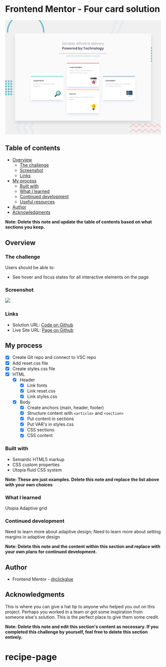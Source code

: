 # Frontend Mentor - Four card solution

![Design preview for the Four card feature section coding challenge](./design/desktop-preview.jpg)

## Table of contents

- [Overview](#overview)
  - [The challenge](#the-challenge)
  - [Screenshot](#screenshot)
  - [Links](#links)
- [My process](#my-process)
  - [Built with](#built-with)
  - [What I learned](#what-i-learned)
  - [Continued development](#continued-development)
  - [Useful resources](#useful-resources)
- [Author](#author)
- [Acknowledgments](#acknowledgments)

**Note: Delete this note and update the table of contents based on what sections you keep.**

## Overview

### The challenge

Users should be able to:

- See hover and focus states for all interactive elements on the page

### Screenshot

![](./Scherm­afbeelding%202024-10-01%20om%2000.32.52.png)

### Links

- Solution URL: [Code on Github](https://github.com/clickglue/four-cards)
- Live Site URL: [Page on Github](https://clickglue.github.io/four-cards)

## My process

- [x] Create Git repo and connect to VSC repo
- [x] Add reset.css file
- [x] Create styles.css file
- [x] HTML
  - [x] Header
    - [x] Link fonts
    - [x] Link reset.css
    - [x] Link styles.css
  - [x] Body
    - [x] Create anchors (main, header, footer)
    - [x] Structure content with ```<article>``` and ```<section>```
    - [x] Put content in sections
    - [x] Put VAR's in styles.css
    - [x] CSS sections
    - [x] CSS content

### Built with

- Semantic HTML5 markup
- CSS custom properties
- Utopia fluid CSS system

**Note: These are just examples. Delete this note and replace the list above with your own choices**

### What I learned

Utopia
Adaptive grid

### Continued development

Need to learn more about adaptive design;
Need to learn more about setting margins in adaptive design

**Note: Delete this note and the content within this section and replace with your own plans for continued development.**

## Author

- Frontend Mentor - [@clickglue](https://www.frontendmentor.io/profile/clickglue)


## Acknowledgments

This is where you can give a hat tip to anyone who helped you out on this project. Perhaps you worked in a team or got some inspiration from someone else's solution. This is the perfect place to give them some credit.

**Note: Delete this note and edit this section's content as necessary. If you completed this challenge by yourself, feel free to delete this section entirely.**
# recipe-page
